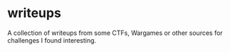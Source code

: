 # writeups
A collection of writeups from some CTFs, Wargames or other sources for challenges I found interesting.
